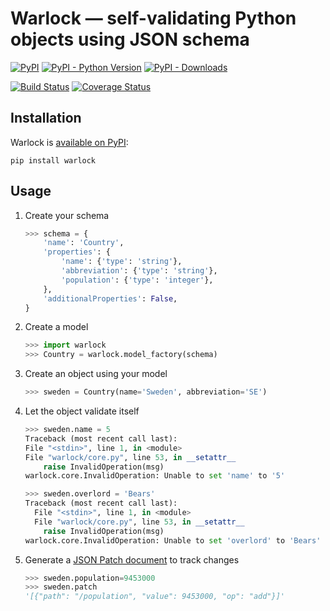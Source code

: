 # Warlock — self-validating Python objects using JSON schema

[![PyPI](https://img.shields.io/pypi/v/warlock.svg)][warlock]
[![PyPI - Python Version](https://img.shields.io/pypi/pyversions/warlock.svg)][warlock]
[![PyPI - Downloads](https://img.shields.io/pypi/dw/warlock.svg)][pypistats]

[![Build Status](https://travis-ci.org/bcwaldon/warlock.svg?branch=master)][ci-builds]
[![Coverage Status](https://coveralls.io/repos/github/bcwaldon/warlock/badge.svg?branch=master)][coveralls]

## Installation

Warlock is [available on PyPI][warlock]:

```shell
pip install warlock
```

## Usage

1) Create your schema

    ```python
    >>> schema = {
        'name': 'Country',
        'properties': {
            'name': {'type': 'string'},
            'abbreviation': {'type': 'string'},
            'population': {'type': 'integer'},
        },
        'additionalProperties': False,
    }
    ```

2) Create a model

    ```python
    >>> import warlock
    >>> Country = warlock.model_factory(schema)
    ```

3) Create an object using your model

    ```python
    >>> sweden = Country(name='Sweden', abbreviation='SE')
    ```

4) Let the object validate itself

    ```python
    >>> sweden.name = 5
    Traceback (most recent call last):
    File "<stdin>", line 1, in <module>
    File "warlock/core.py", line 53, in __setattr__
        raise InvalidOperation(msg)
    warlock.core.InvalidOperation: Unable to set 'name' to '5'

    >>> sweden.overlord = 'Bears'
    Traceback (most recent call last):
      File "<stdin>", line 1, in <module>
      File "warlock/core.py", line 53, in __setattr__
        raise InvalidOperation(msg)
    warlock.core.InvalidOperation: Unable to set 'overlord' to 'Bears'
    ```

5) Generate a [JSON Patch document](http://tools.ietf.org/html/draft-ietf-appsawg-json-patch) to track changes

    ```python
    >>> sweden.population=9453000
    >>> sweden.patch
    '[{"path": "/population", "value": 9453000, "op": "add"}]'
    ```

[warlock]: https://pypi.org/project/warlock/
[pip]: https://pip.pypa.io/en/stable/
[ci-builds]: https://travis-ci.org/bcwaldon/warlock
[coveralls]: https://coveralls.io/github/bcwaldon/warlock?branch=master
[pypistats]: https://pypistats.org/packages/warlock
